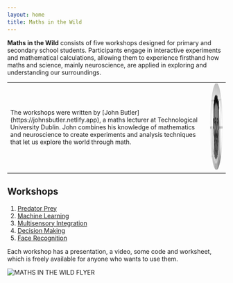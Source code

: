 ```yaml
---
layout: home
title: Maths in the Wild
---
```



**Maths in the Wild** consists of five workshops designed for primary and secondary school students. Participants engage in interactive experiments and mathematical calculations, allowing them to experience firsthand how maths and science, mainly neuroscience, are applied in exploring and understanding our surroundings.

<table>
<tr>
<td>The workshops were written by [John Butler](https://johnsbutler.netlify.app), a maths lecturer at Technological
University Dublin. John combines his knowledge
of mathematics and neuroscience to create
experiments and analysis techniques that
let us explore the world through math.</td>
<td><img src="John.png" alt="John Butler" style="width:200px; height:200px; border-radius:50%;"></td>
</tr>
</table>




## Workshops
1. [Predator Prey](01_Predator_Prey/index.md)
2. [Machine Learning](02_NeuroAI/index.md)
3. [Multisensory Integration](03_Multisensory/index.md)
4. [Decision Making](04_DecisionMaking/index.md)
5. [Face Recognition](05_EigenFace/index.md)

Each workshop has a presentation, a video, some code and worksheet, which is freely available for anyone who wants to use them.

![MATHS IN THE WILD FLYER](https://github.com/user-attachments/assets/dbf14801-501d-457f-8ff9-7df77a99db15)
